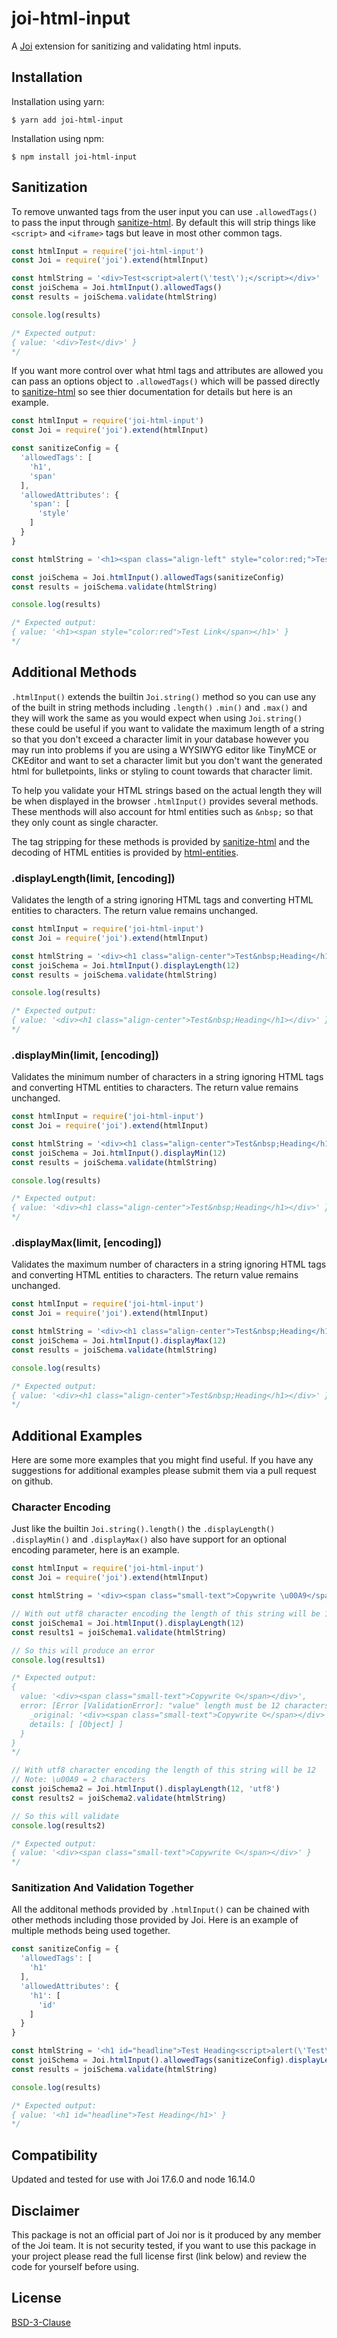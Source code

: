 # joi-html-input

A [Joi](https://www.npmjs.com/package/joi) extension for sanitizing and validating html inputs.


## Installation

Installation using yarn:
```console
$ yarn add joi-html-input
```

Installation using npm:
```console
$ npm install joi-html-input
```

## Sanitization

To remove unwanted tags from the user input you can use `.allowedTags()` to pass the input through [sanitize-html](https://www.npmjs.com/package/sanitize-html). By default this will strip things like `<script>` and `<iframe>` tags but leave in most other common tags.

```js
const htmlInput = require('joi-html-input')
const Joi = require('joi').extend(htmlInput)

const htmlString = '<div>Test<script>alert(\'test\');</script></div>'
const joiSchema = Joi.htmlInput().allowedTags()
const results = joiSchema.validate(htmlString)

console.log(results)

/* Expected output:
{ value: '<div>Test</div>' }
*/

```

If you want more control over what html tags and attributes are allowed you can pass an options object to `.allowedTags()` which will be passed directly to [sanitize-html](https://www.npmjs.com/package/sanitize-html) so see thier documentation for details but here is an example.

```js
const htmlInput = require('joi-html-input')
const Joi = require('joi').extend(htmlInput)

const sanitizeConfig = {
  'allowedTags': [
    'h1',
    'span'
  ],
  'allowedAttributes': {
    'span': [
      'style'
    ]
  }
}

const htmlString = '<h1><span class="align-left" style="color:red;">Test Link</span></h1>'

const joiSchema = Joi.htmlInput().allowedTags(sanitizeConfig)
const results = joiSchema.validate(htmlString)

console.log(results)

/* Expected output:
{ value: '<h1><span style="color:red">Test Link</span></h1>' }
*/
```


## Additional Methods

`.htmlInput()` extends the builtin `Joi.string()` method so you can use any of the built in string methods including `.length()` `.min()` and `.max()` and they will work the same as you would expect when using `Joi.string()` these could be useful if you want to validate the maximum length of a string so that you don't exceed a character limit in your database however you may run into problems if you are using a WYSIWYG editor like TinyMCE or CKEditor and want to set a character limit but you don't want the generated html for bulletpoints, links or styling to count towards that character limit.

To help you validate your HTML strings based on the actual length they will be when displayed in the browser `.htmlInput()` provides several methods. These menthods will also account for html entities such as `&nbsp;` so that they only count as single character.

The tag stripping for these methods is provided by [sanitize-html](https://www.npmjs.com/package/sanitize-html) and the decoding of HTML entities is provided by [html-entities](https://www.npmjs.com/package/html-entities).

### .displayLength(limit, [encoding])

Validates the length of a string ignoring HTML tags and converting HTML entities to characters. The return value remains unchanged.

```js
const htmlInput = require('joi-html-input')
const Joi = require('joi').extend(htmlInput)

const htmlString = '<div><h1 class="align-center">Test&nbsp;Heading</h1></div>'
const joiSchema = Joi.htmlInput().displayLength(12)
const results = joiSchema.validate(htmlString)

console.log(results)

/* Expected output:
{ value: '<div><h1 class="align-center">Test&nbsp;Heading</h1></div>' }
*/
```

### .displayMin(limit, [encoding])

Validates the minimum number of characters in a string ignoring HTML tags and converting HTML entities to characters. The return value remains unchanged.

```js
const htmlInput = require('joi-html-input')
const Joi = require('joi').extend(htmlInput)

const htmlString = '<div><h1 class="align-center">Test&nbsp;Heading</h1></div>'
const joiSchema = Joi.htmlInput().displayMin(12)
const results = joiSchema.validate(htmlString)

console.log(results)

/* Expected output:
{ value: '<div><h1 class="align-center">Test&nbsp;Heading</h1></div>' }
*/
```

### .displayMax(limit, [encoding])

Validates the maximum number of characters in a string ignoring HTML tags and converting HTML entities to characters. The return value remains unchanged.

```js
const htmlInput = require('joi-html-input')
const Joi = require('joi').extend(htmlInput)

const htmlString = '<div><h1 class="align-center">Test&nbsp;Heading</h1></div>'
const joiSchema = Joi.htmlInput().displayMax(12)
const results = joiSchema.validate(htmlString)

console.log(results)

/* Expected output:
{ value: '<div><h1 class="align-center">Test&nbsp;Heading</h1></div>' }
*/
```


## Additional Examples

Here are some more examples that you might find useful. If you have any suggestions for additional examples please submit them via a pull request on github.


### Character Encoding

Just like the builtin `Joi.string().length()` the `.displayLength()` `.displayMin()` and `.displayMax()` also have support for an optional encoding parameter, here is an example.

```js
const htmlInput = require('joi-html-input')
const Joi = require('joi').extend(htmlInput)

const htmlString = '<div><span class="small-text">Copywrite \u00A9</span></div>'

// With out utf8 character encoding the length of this string will be 16
const joiSchema1 = Joi.htmlInput().displayLength(12)
const results1 = joiSchema1.validate(htmlString)

// So this will produce an error
console.log(results1)

/* Expected output:
{
  value: '<div><span class="small-text">Copywrite ©</span></div>',
  error: [Error [ValidationError]: "value" length must be 12 characters long] {
    _original: '<div><span class="small-text">Copywrite ©</span></div>',
    details: [ [Object] ]
  }
}
*/

// With utf8 character encoding the length of this string will be 12
// Note: \u00A9 = 2 characters
const joiSchema2 = Joi.htmlInput().displayLength(12, 'utf8')
const results2 = joiSchema2.validate(htmlString)

// So this will validate
console.log(results2)

/* Expected output:
{ value: '<div><span class="small-text">Copywrite ©</span></div>' }
*/
```

### Sanitization And Validation Together

All the additonal methods provided by `.htmlInput()` can be chained with other methods including those provided by Joi. Here is an example of multiple methods being used together.

```js
const sanitizeConfig = {
  'allowedTags': [
    'h1'
  ],
  'allowedAttributes': {
    'h1': [
      'id'
    ]
  }
}

const htmlString = '<h1 id="headline">Test Heading<script>alert(\'Test\')</script></h1>'
const joiSchema = Joi.htmlInput().allowedTags(sanitizeConfig).displayLength(12).max(50)
const results = joiSchema.validate(htmlString)

console.log(results)

/* Expected output:
{ value: '<h1 id="headline">Test Heading</h1>' }
*/
```


## Compatibility

Updated and tested for use with Joi 17.6.0 and node 16.14.0


## Disclaimer

This package is not an official part of Joi nor is it produced by any member of the Joi team. It is not security tested, if you want to use this package in your project please read the full license first (link below) and review the code for yourself before using.


## License

[BSD-3-Clause](LICENSE.md)
